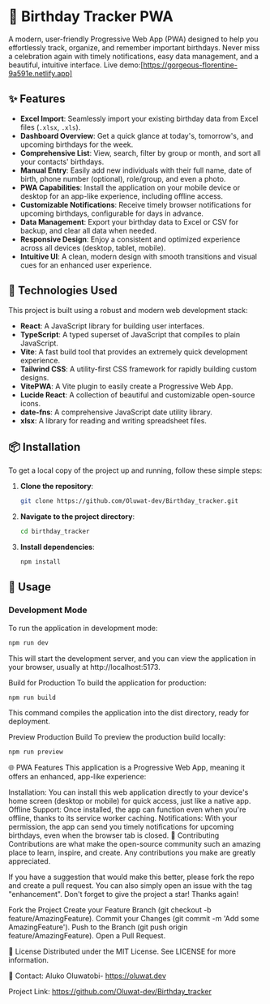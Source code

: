 # 🎂 Birthday Tracker PWA

A modern, user-friendly Progressive Web App (PWA) designed to help you effortlessly track, organize, and remember important birthdays. Never miss a celebration again with timely notifications, easy data management, and a beautiful, intuitive interface.
Live demo:[https://gorgeous-florentine-9a591e.netlify.app]

## ✨ Features

*   **Excel Import**: Seamlessly import your existing birthday data from Excel files (`.xlsx`, `.xls`).
*   **Dashboard Overview**: Get a quick glance at today's, tomorrow's, and upcoming birthdays for the week.
*   **Comprehensive List**: View, search, filter by group or month, and sort all your contacts' birthdays.
*   **Manual Entry**: Easily add new individuals with their full name, date of birth, phone number (optional), role/group, and even a photo.
*   **PWA Capabilities**: Install the application on your mobile device or desktop for an app-like experience, including offline access.
*   **Customizable Notifications**: Receive timely browser notifications for upcoming birthdays, configurable for days in advance.
*   **Data Management**: Export your birthday data to Excel or CSV for backup, and clear all data when needed.
*   **Responsive Design**: Enjoy a consistent and optimized experience across all devices (desktop, tablet, mobile).
*   **Intuitive UI**: A clean, modern design with smooth transitions and visual cues for an enhanced user experience.

## 🚀 Technologies Used

This project is built using a robust and modern web development stack:

*   **React**: A JavaScript library for building user interfaces.
*   **TypeScript**: A typed superset of JavaScript that compiles to plain JavaScript.
*   **Vite**: A fast build tool that provides an extremely quick development experience.
*   **Tailwind CSS**: A utility-first CSS framework for rapidly building custom designs.
*   **VitePWA**: A Vite plugin to easily create a Progressive Web App.
*   **Lucide React**: A collection of beautiful and customizable open-source icons.
*   **date-fns**: A comprehensive JavaScript date utility library.
*   **xlsx**: A library for reading and writing spreadsheet files.

## 📦 Installation

To get a local copy of the project up and running, follow these simple steps:

1.  **Clone the repository**:
    ```bash
    git clone https://github.com/Oluwat-dev/Birthday_tracker.git
    ```
  
2.  **Navigate to the project directory**:
    ```bash
    cd birthday_tracker
    ```
3.  **Install dependencies**:
    ```bash
    npm install
    ```

## 🏃 Usage

### Development Mode

To run the application in development mode:

```bash
npm run dev
```

This will start the development server, and you can view the application in your browser, usually at http://localhost:5173.

Build for Production
To build the application for production:

```bash
npm run build
```
This command compiles the application into the dist directory, ready for deployment.

Preview Production Build
To preview the production build locally:

```bash
npm run preview
```

🌐 PWA Features
This application is a Progressive Web App, meaning it offers an enhanced, app-like experience:

Installation: You can install this web application directly to your device's home screen (desktop or mobile) for quick access, just like a native app.
Offline Support: Once installed, the app can function even when you're offline, thanks to its service worker caching.
Notifications: With your permission, the app can send you timely notifications for upcoming birthdays, even when the browser tab is closed.
🤝 Contributing
Contributions are what make the open-source community such an amazing place to learn, inspire, and create. Any contributions you make are greatly appreciated.

If you have a suggestion that would make this better, please fork the repo and create a pull request. You can also simply open an issue with the tag "enhancement".
Don't forget to give the project a star! Thanks again!

Fork the Project
Create your Feature Branch (git checkout -b feature/AmazingFeature).
Commit your Changes (git commit -m 'Add some AmazingFeature').
Push to the Branch (git push origin feature/AmazingFeature).
Open a Pull Request.

📄 License
Distributed under the MIT License. See LICENSE for more information.

📧 Contact:
Aluko Oluwatobi- https://oluwat.dev

Project Link: https://github.com/Oluwat-dev/Birthday_tracker


